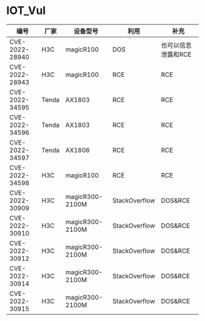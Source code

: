 # IOT_Vul

| 编号| 厂家 | 设备型号 | 利用 | 补充 |
| ---- | ---- | ---- | ---- | ---- |
| CVE-2022-28940 | H3C | magicR100 | DOS | 也可以信息泄露和RCE|
| CVE-2022-28943 | H3C | magicR100 | RCE | RCE|
| CVE-2022-34595 | Tenda | AX1803 | RCE | RCE|
| CVE-2022-34596 | Tenda | AX1803 | RCE | RCE|
| CVE-2022-34597 | Tenda | AX1806 | RCE | RCE|
| CVE-2022-34598 | H3C | magicR100 | RCE | RCE|
| CVE-2022-30909 | H3C | magicR300-2100M | StackOverflow | DOS&RCE|
| CVE-2022-30910 | H3C | magicR300-2100M | StackOverflow | DOS&RCE|
| CVE-2022-30912 | H3C | magicR300-2100M | StackOverflow | DOS&RCE|
| CVE-2022-30914 | H3C | magicR300-2100M | StackOverflow | DOS&RCE|
| CVE-2022-30915 | H3C | magicR300-2100M | StackOverflow | DOS&RCE|
